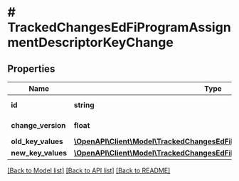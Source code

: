 # # TrackedChangesEdFiProgramAssignmentDescriptorKeyChange

## Properties

Name | Type | Description | Notes
------------ | ------------- | ------------- | -------------
**id** | **string** | Resource identifier | [optional]
**change_version** | **float** | Change version | [optional]
**old_key_values** | [**\OpenAPI\Client\Model\TrackedChangesEdFiProgramAssignmentDescriptorKey**](TrackedChangesEdFiProgramAssignmentDescriptorKey.md) |  | [optional]
**new_key_values** | [**\OpenAPI\Client\Model\TrackedChangesEdFiProgramAssignmentDescriptorKey**](TrackedChangesEdFiProgramAssignmentDescriptorKey.md) |  | [optional]

[[Back to Model list]](../../README.md#models) [[Back to API list]](../../README.md#endpoints) [[Back to README]](../../README.md)
